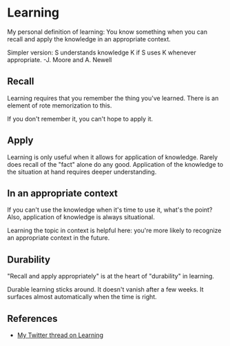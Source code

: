 # Learning
My personal definition of learning: 
You know something when you can recall and apply the knowledge in an appropriate context.

Simpler version:
S understands knowledge K if S uses K whenever appropriate.
-J. Moore and A. Newell

## Recall
Learning requires that you remember the thing you've learned. There is an element of rote memorization to this.

If you don't remember it, you can't hope to apply it.

## Apply
Learning is only useful when it allows for application of knowledge. Rarely does recall of the "fact" alone do any good. Application of the knowledge to the situation at hand requires deeper understanding.

## In an appropriate context
If you can't use the knowledge when it's time to use it, what's the point? Also, application of knowledge is always situational. 

Learning the topic in context is helpful here: you're more likely to recognize an appropriate context in the future.

## Durability
"Recall and apply appropriately" is at the heart of "durability" in learning.

Durable learning sticks around. It doesn't vanish after a few weeks. It surfaces almost automatically when the time is right.

## References
- [My Twitter thread on Learning](https://twitter.com/jessmartin/status/1326175687804407808)

<!-- #work/notes #inbox #twitter-thread #notebook -->

<!-- {BearID:6D76D133-EA6A-415E-B324-3CAD2FBA6B36-31672-0002AD1F5AAF4B40} -->
